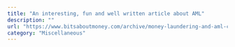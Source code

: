 ```yaml
---
title: "An interesting, fun and well written article about AML"
description: ""
url: "https://www.bitsaboutmoney.com/archive/money-laundering-and-aml-compliance/"
category: "Miscellaneous"
---
```

